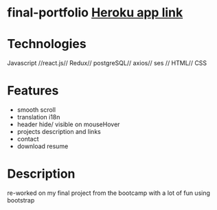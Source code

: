 # final-portfolio <a href="http://www.edithchevallier.com/" rel="nofollow" > Heroku app link </a>

# Technologies

Javascript //react.js// Redux// postgreSQL// axios// ses // HTML// CSS

# Features

-   smooth scroll
-   translation i18n
-   header hide/ visible on mouseHover
-   projects description and links
-   contact 
-   download resume

# Description

re-worked on my final project from the bootcamp with a lot of fun using bootstrap


